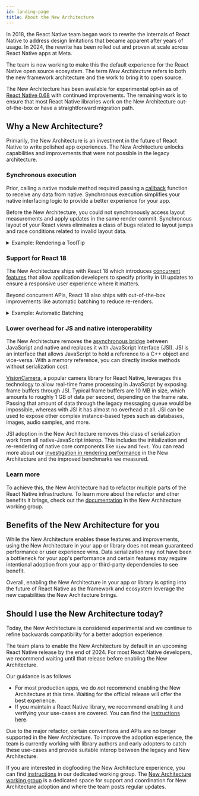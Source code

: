 ```yaml
---
id: landing-page
title: About the New Architecture
---
```


In 2018, the React Native team began work to rewrite the internals of React Native to address design limitations that became apparent after years of usage. In 2024, the rewrite has been rolled out and proven at scale across React Native apps at Meta.

The team is now working to make this the default experience for the React Native open source ecosystem. The term _New Architecture_ refers to both the new framework architecture and the work to bring it to open source.

The New Architecture has been available for experimental opt-in as of [React Native 0.68](/blog/2022/03/30/version-068#opting-in-to-the-new-architecture) with continued improvements. The remaining work is to ensure that most React Native libraries work on the New Architecture out-of-the-box or have a straightforward migration path.

## Why a New Architecture?

Primarily, the New Architecture is an investment in the future of React Native to write polished app experiences. The New Architecture unlocks capabilities and improvements that were not possible in the legacy architecture.

### Synchronous execution

Prior, calling a native module method required passing a [callback](https://reactnative.dev/docs/next/native-modules-ios#callbacks) function to receive any data from native. Synchronous execution simplifies your native interfacing logic to provide a better experience for your app.

Before the New Architecture, you could not synchronously access layout measurements and apply updates in the same render commit. Synchronous layout of your React views eliminates a class of bugs related to layout jumps and race conditions related to invalid layout data.

<details>
<summary>Example: Rendering a ToolTip</summary>

Measuring and placing a tooltip above a view allows us to showcase what synchronous rendering unlocks. The tooltip needs to know the position of its target view to determine where it should render.

In the legacy architecture, you can use `onLayout` to get layout measurements. `onLayout` is a View callback which is called asynchronously after layout calculation. State updates in `onLayout` may also occur in a separate render. This means that you may see intermediate states or visual jumps when trying to adjust layout after measurement.

```js
function ViewWithToolTip() {
  // ...

  // We get the layout information and pass to ToolTip to position itself
  const onLayout = React.useCallback(event => {
    targetRef.current?.measureInWindow((x, y, width, height) => {
      // This state update is not guaranteed to run in the same commit
      // This results in a visual "jump" as the ToolTip repositions itself
      setTargetRect({x, y, width, height});
    });
  }, []);

  return (
    <>
      <View ref={targetRef} onLayout={onLayout}>
        <Text>Some content that renders a tooltip above</Text>
      </View>
      <Tooltip targetRect={targetRect} />
    </>
  );
}
```

With the New Architecture, we can use `useLayoutEffect` to synchronously measure and apply layout updates in a single commit, avoiding the visual "jump".

```js
function ViewWithToolTip() {
  // ...

  React.useLayoutEffect(() => {
    // The measurement and state update for `targetRect` happens in a single commit
    // allowing ToolTip to position itself without intermediate paints
    targetRef.current?.measureInWindow((x, y, width, height) => {
      setTargetRect({x, y, width, height});
    });
  }, [setTargetRect]);

  return (
    <>
      <View ref={targetRef}>
        <Text>Some content that renders a tooltip above</Text>
      </View>
      <Tooltip targetRect={targetRect} />
    </>
  );
}
```

<div className="two-columns-figure">
 <figure>
  <img src="/img/new-architecture/async-on-layout.gif" alt="A view that is moving to the corners of the viewport and center with a tooltip rendered either above or below it. The tooltip is rendered after a short delay after the view moves" />
  <figcaption>Asynchronous measurement and render of the ToolTip. [See code](https://gist.github.com/lunaleaps/eabd653d9864082ac1d3772dac217ab9).</figcaption>
</figure>
<figure>
  <img src="/img/new-architecture/sync-use-layout-effect.gif" alt="A view that is moving to the corners of the viewport and center with a tooltip rendered either above or below it. The view and tooltip move in unison." />
  <figcaption>Synchronous measurement and render of the ToolTip. [See code](https://gist.github.com/lunaleaps/148756563999c83220887757f2e549a3).</figcaption>
</figure>
</div>

</details>

### Support for React 18

The New Architecture ships with React 18 which introduces [concurrent features](https://react.dev/blog/2022/03/29/react-v18#what-is-concurrent-react) that allow application developers to specify priority in UI updates to ensure a responsive user experience where it matters.

Beyond concurrent APIs, React 18 also ships with out-of-the-box improvements like automatic batching to reduce re-renders.

<details>
<summary>Example: Automatic Batching</summary>

With the New Architecture, you'll get automatic batching with the React 18 renderer.

In this example, a slider specifies how many tiles to render. Dragging the slider from 0 to 1000 will fire off a quick succession of state updates and re-renders.

In comparing the renderers for the [same code](https://gist.github.com/lunaleaps/79bb6f263404b12ba57db78e5f6f28b2), you can visually notice the React 18 renderer provides a smoother UI, with less intermediate UI updates. State updates from native event handlers, like this native Slider component, are now batched.

<div className="two-columns-figure">
 <figure>
  <img src="/img/new-architecture/legacy-renderer.gif" alt="" />
  <figcaption>Rendering frequent state updates with legacy renderer.</figcaption>
</figure>
<figure>
  <img src="/img/new-architecture/react18-renderer.gif" alt="afjekaflaej" />
  <figcaption>Rendering frequent state updates with React 18 renderer.</figcaption>
</figure>
</div>
</details>

### Lower overhead for JS and native interoperability

The New Architecture removes the [asynchronous bridge](https://reactnative.dev/blog/2018/06/14/state-of-react-native-2018#architecture) between JavaScript and native and replaces it with JavaScript Interface (JSI). JSI is an interface that allows JavaScript to hold a reference to a C++ object and vice-versa. With a memory reference, you can directly invoke methods without serialization cost.

[VisionCamera](https://github.com/mrousavy/react-native-vision-camera), a popular camera library for React Native, leverages this technology to allow real-time frame processing in JavaScript by exposing frame buffers through JSI.
Typical frame buffers are 10 MB in size, which amounts to roughly 1 GB of data per second, depending on the frame rate. Passing that amount of data through the legacy messaging queue would be impossible, whereas with JSI it has almost no overhead at all. JSI can be used to expose other complex instance-based types such as databases, images, audio samples, and more.

JSI adoption in the New Architecture removes this class of serialization work from all native-JavaScript interop. This includes the initialization and re-rendering of native core components like `View` and `Text`. You can read more about our [investigation in rendering performance](https://github.com/reactwg/react-native-new-architecture/discussions/123) in the New Architecture and the improved benchmarks we measured.

### Learn more

To achieve this, the New Architecture had to refactor multiple parts of the React Native infrastructure. To learn more about the refactor and other benefits it brings, check out the [documentation](https://github.com/reactwg/react-native-new-architecture) in the New Architecture working group.

## Benefits of the New Architecture for you

While the New Architecture enables these features and improvements, using the New Architecture in your app or library does not mean guaranteed performance or user experience wins. Data serialization may not have been a bottleneck for your app's performance and certain features may require intentional adoption from your app or third-party dependencies to see benefit.

Overall, enabling the New Architecture in your app or library is opting into the future of React Native as the framework and ecosystem leverage the new capabilities the New Architecture brings.

## Should I use the New Architecture today?

Today, the New Architecture is considered experimental and we continue to refine backwards compatibility for a better adoption experience.

The team plans to enable the New Architecture by default in an upcoming React Native release by the end of 2024. For most React Native developers, we recommend waiting until that release before enabling the New Architecture.

Our guidance is as follows

- For most production apps, we do _not_ recommend enabling the New Architecture at this time. Waiting for the official release will offer the best experience.
- If you maintain a React Native library, we recommend enabling it and verifying your use-cases are covered. You can find the [instructions here](https://github.com/reactwg/react-native-new-architecture/blob/lunaleaps-move-docs-over/README.md#documentation).

Due to the major refactor, certain conventions and APIs are no longer supported in the New Architecture. To improve the adoption experience, the team is currently working with library authors and early adopters to catch these use-cases and provide suitable interop between the legacy and New Architecture.

If you are interested in dogfooding the New Architecture experience, you can find [instructions](https://github.com/reactwg/react-native-new-architecture/blob/lunaleaps-move-docs-over/README.md#documentation) in our dedicated working group. The [New Architecture working group](https://github.com/reactwg/react-native-new-architecture) is a dedicated space for support and coordination for New Architecture adoption and where the team posts regular updates.
